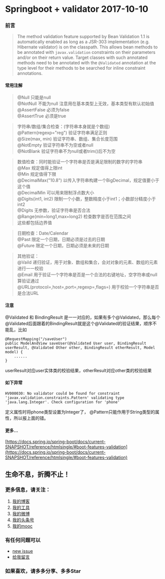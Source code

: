 # Springboot + validator 2017-10-10

### 前言

> The method validation feature supported by Bean Validation 1.1 is automatically enabled as long as a JSR-303 implementation (e.g. Hibernate validator) is on the classpath. This allows bean methods to be annotated with `javax.validation` constraints on their parameters and/or on their return value. Target classes with such annotated methods need to be annotated with the `@Validated` annotation at the type level for their methods to be searched for inline constraint annotations.

#### 常用注解

> @Null	只能是null   
  @NotNull 不能为null 注意用在基本类型上无效，基本类型有默认初始值   
  @AssertFalse 必须为false   
  @AssertTrue	必须是true   
  
> 字符串/数组/集合检查：(字符串本身就是个数组)   
  @Pattern(regexp="reg") 验证字符串满足正则   
  @Size(max, min) 验证字符串、数组、集合长度范围   
  @NotEmpty 验证字符串不为空或者null   
  @NotBlank 验证字符串不为null或者trim()后不为空   
  
> 数值检查：同时能验证一个字符串是否是满足限制的数字的字符串   
  @Max 规定值得上限int   
  @Min 规定值得下限   	
  @DecimalMax("10.8")	以传入字符串构建一个BigDecimal，规定值要小于这个值    
  @DecimalMin 可以用来限制浮点数大小   
  @Digits(int1, int2) 限制一个小数，整数精度小于int1；小数部分精度小于int2   
  @Digits 无参数，验证字符串是否合法   	
  @Range(min=long1,max=long2) 检查数字是否在范围之间   
  这些都包括边界值   
  
> 日期检查：Date/Calendar   
  @Past 限定一个日期，日期必须是过去的日期   
  @Future 限定一个日期，日期必须是未来的日期   
  
> 其他验证：   
  @Vaild 递归验证，用于对象、数组和集合，会对对象的元素、数组的元素进行一一校验   
  @Email 用于验证一个字符串是否是一个合法的右键地址，空字符串或null算验证通过   
  @URL(protocol=,host=,port=,regexp=,flags=) 用于校验一个字符串是否是合法URL   

#### 注意

@Validated 和 BindingResult 是一一对应的，如果有多个@Validated，那么每个@Validated后面跟着的BindingResult就是这个@Validated的验证结果，顺序不能乱，比如
    
````
@RequestMapping("/saveUser")
public ModelAndView saveUser(@Validated User user, BindingResult userResult, @Validated Other other, BindingResult otherResult, Model model) {
    ......
}
````
userResult对应user实体类的校验结果，otherResult对应other类的校验结果
#### 如下异常
```
HV000030: No validator could be found for constraint 'javax.validation.constraints.Pattern' validating type 'java.lang.Integer'. Check configuration for 'phone'
```
定义属性时将phone类型设置为Integer了， @Pattern只能作用于String类型的属性，所以报上面的错。    


#### 更多...

[https://docs.spring.io/spring-boot/docs/current-SNAPSHOT/reference/htmlsingle/#boot-features-validation](https://docs.spring.io/spring-boot/docs/current-SNAPSHOT/reference/htmlsingle/#boot-features-validation)


## 生命不息，折腾不止！
### 更多信息，请关注：
1. [我的博客](http://www.zhyd.me)
2. [我的工具](http://tool.zhyd.me)
3. [我的微博](http://weibo.com/211230415)
4. [我的头条号](http://www.toutiao.com/c/user/3286958681/)
5. [我的mooc](http://www.imooc.com/u/1175248/articles)

### 有任何问题可以
- [new issue](https://github.com/zhangyd-c/springboot/issues)
- [给我留言](http://www.zhyd.me/guestbook)

### 如果喜欢，请多多分享、多多Star